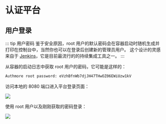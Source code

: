 # 认证平台

## 用户登录

::: tip 用户密码
鉴于安全原因，root 用户的默认密码会在容器启动时随机生成并打印在控制台中，当然你也可以在登录后创建新的管理员用户。
这个设计的灵感来自于 [Jenkins](https://jenkins.io/)，它是目前最流行的的持续集成工具之一。
:::

从容器的启动日志中获取 root 用户的密码，它可能是这样的：

```bash
Authmore root password: eVzhBfnWb7djJH47THwOZ06EWiUzw1kV
```

访问本地的 8080 端口进入平台登录页面：

![](/signin.png)

使用 root 用户以及刚刚获取的密码登录：

![](/home.png)